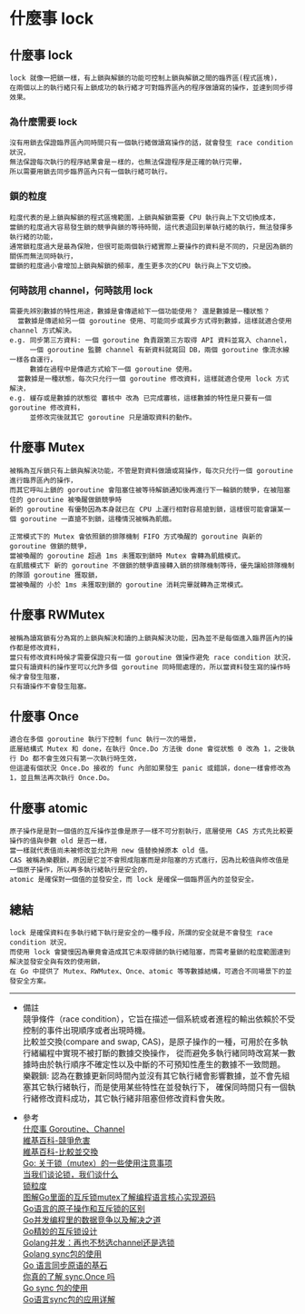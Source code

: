 # 什麼事 lock

## 什麼事 lock
    lock 就像一把鎖一樣，有上鎖與解鎖的功能可控制上鎖與解鎖之間的臨界區(程式區塊)，
    在兩個以上的執行緒只有上鎖成功的執行緒才可對臨界區內的程序做讀寫的操作，並達到同步得效果。

### 為什麼需要 lock
    沒有用鎖去保證臨界區內同時間只有一個執行緒做讀寫操作的話，就會發生 race condition 狀況，
    無法保證每次執行的程序結果會是ㄧ樣的，也無法保證程序是正確的執行完畢，
    所以需要用鎖去同步臨界區內只有一個執行緒可執行。

### 鎖的粒度
    粒度代表的是上鎖與解鎖的程式區塊範圍，上鎖與解鎖需要 CPU 執行與上下文切換成本，
    當鎖的粒度過大容易發生鎖的競爭與鎖的等待時間，這代表退回到單執行緒的執行，無法發揮多執行緒的功能，
    通常鎖粒度過大是最為保險，但很可能兩個執行緒實際上要操作的資料是不同的，只是因為鎖的關係而無法同時執行，
    當鎖的粒度過小會增加上鎖與解鎖的頻率，產生更多次的CPU 執行與上下文切換。

### 何時該用 channel，何時該用 lock
    需要先辨別數據的特性用途，數據是會傳遞給下一個功能使用？ 還是數據是一種狀態？
      當數據是傳遞給另一個 goroutine 使用、可能同步或異步方式得到數據，這樣就適合使用 channel 方式解決。 
    e.g. 同步第三方資料: 一個 goroutine 負責跟第三方取得 API 資料並寫入 channel，
         一個 goroutine 監聽 channel 有新資料就寫回 DB，兩個 goroutine 像流水線一樣各自運行，
         數據在過程中是傳遞方式給下一個 goroutine 使用。
      當數據是一種狀態，每次只允行一個 goroutine 修改資料，這樣就適合使用 lock 方式解決，
    e.g. 緩存或是數據的狀態從 審核中 改為 已完成審核，這樣數據的特性是只要有一個 goroutine 修改資料，
         並修改完後就其它 goroutine 只是讀取資料的動作。

## 什麼事 Mutex
    被稱為互斥鎖只有上鎖與解決功能，不管是對資料做讀或寫操作，每次只允行一個 goroutine 進行臨界區內的操作，
    而其它呼叫上鎖的 goroutine 會阻塞住被等待解鎖通知後再進行下一輪鎖的競爭，在被阻塞住的 goroutine 被喚醒做鎖競爭時
    新的 goroutine 有優勢因為本身就已在 CPU 上運行相對容易搶到鎖，這樣很可能會讓某一個 goroutine 一直搶不到鎖，這種情況被稱為飢餓。

    正常模式下的 Mutex 會依照鎖的排隊機制 FIFO 方式喚醒的 goroutine 與新的 goroutine 做鎖的競爭，
    當被喚醒的 goroutine 超過 1ms 未獲取到鎖時 Mutex 會轉為飢餓模式。
    在飢餓模式下 新的 goroutine 不做鎖的競爭直接轉入鎖的排隊機制等待，優先讓給排隊機制的隊頭 goroutine 獲取鎖，
    當被喚醒的 小於 1ms 未獲取到鎖的 goroutine 消耗完畢就轉為正常模式。

## 什麼事 RWMutex
    被稱為讀寫鎖有分為寫的上鎖與解決和讀的上鎖與解決功能，因為並不是每個進入臨界區內的操作都是修改資料，
    當只有修改資料時候才需要保證只有一個 goroutine 做操作避免 race condition 狀況，
    當只有讀資料的操作室可以允許多個 goroutine 同時間處理的，所以當資料發生寫的操作時候才會發生阻塞，
    只有讀操作不會發生阻塞。

## 什麼事 Once
    適合在多個 goroutine 執行下控制 func 執行一次的場景，
    底層結構式 Mutex 和 done，在執行 Once.Do 方法後 done 會從狀態 0 改為 1，之後執行 Do 都不會生效只有第一次執行時生效，
    但這邊有個狀況 Once.Do 接收的 func 內部如果發生 panic 或錯誤，done一樣會修改為 1，並且無法再次執行 Once.Do。

## 什麼事 atomic
    原子操作是是對一個值的互斥操作並像是原子一樣不可分割執行，底層使用 CAS 方式先比較要操作的值與參數 old 是否一樣，
    當一樣就代表值尚未被修改並允許用 new 值替換掉原本 old 值。
    CAS 被稱為樂觀鎖，原因是它並不會照成阻塞而是非阻塞的方式進行，因為比較值與修改值是一個原子操作，所以再多執行緒執行是安全的，
    atomic 是確保對一個值的並發安全，而 lock 是確保一個臨界區內的並發安全。

## 總結
    lock 是確保資料在多執行緒下執行是安全的一種手段，所謂的安全就是不會發生 race condition 狀況，
    而使用 lock 會變慢因為畢竟會造成其它未取得鎖的執行緒阻塞，而需考量鎖的粒度範圍達到解決並發安全與有效的使用鎖，
    在 Go 中提供了 Mutex、RWMutex、Once、atomic 等等數據結構，可適合不同場景下的並發安全方案。

---
- 備註
  <br/>
  競爭條件（race condition），它旨在描述一個系統或者進程的輸出依賴於不受控制的事件出現順序或者出現時機。
  <br/>
  比較並交換(compare and swap, CAS)，是原子操作的一種，可用於在多執行緒編程中實現不被打斷的數據交換操作，
    從而避免多執行緒同時改寫某一數據時由於執行順序不確定性以及中斷的不可預知性產生的數據不一致問題。
  <br/>
  樂觀鎖: 認為在數據更新同時間內並沒有其它執行緒會影響數據，並不會先組塞其它執行緒執行，而是使用某些特性在並發執行下，
    確保同時間只有一個執行緒修改資料成功，其它執行緒非阻塞但修改資料會失敗。
  
- 參考
  <br/>
  [什麼事 Goroutine、Channel](https://github.com/ql31j45k3/blog/blob/master/What%20is%20it/Golang/%E4%BB%80%E9%BA%BC%E4%BA%8B%20Goroutine%E3%80%81Channel.md)
  <br/>
  [維基百科-競爭危害](https://zh.wikipedia.org/wiki/%E7%AB%B6%E7%88%AD%E5%8D%B1%E5%AE%B3)
  <br/>
  [維基百科-比較並交換](https://zh.wikipedia.org/wiki/%E6%AF%94%E8%BE%83%E5%B9%B6%E4%BA%A4%E6%8D%A2)
  <br/>
  [Go: 关于锁（mutex）的一些使用注意事项](https://mozillazg.com/2019/04/notes-about-go-lock-mutex.html)
  <br/>
  [当我们谈论锁，我们谈什么](https://zhuanlan.zhihu.com/p/66258762)
  <br/>
  [锁粒度](https://blog.csdn.net/qq_25408423/article/details/84340432)
  <br/>
  [图解Go里面的互斥锁mutex了解编程语言核心实现源码](https://www.shuzhiduo.com/A/pRdB73ADzn/)
  <br/>
  [Go语言的原子操作和互斥锁的区别](https://segmentfault.com/a/1190000022907527)
  <br/>
  [Go并发编程里的数据竞争以及解决之道](https://mp.weixin.qq.com/s/PamOn3HGz3VHpIyGb5ZNaw)
  <br/>
  [Go精妙的互斥锁设计](https://zhuanlan.zhihu.com/p/343563412)
  <br/>
  [Golang并发：再也不愁选channel还是选锁](https://lessisbetter.site/2019/01/14/golang-channel-and-mutex/)
  <br/>
  [Golang sync包的使用](https://www.itread01.com/content/1544586482.html)
  <br/>
  [Go 语言同步原语的基石](https://jishuin.proginn.com/p/763bfbd369ce)
  <br/>
  [你真的了解 sync.Once 吗](https://zhuanlan.zhihu.com/p/270212660)
  <br/>
  [Go sync 包的使用](https://zhengyinyong.com/post/go-sync-package/)
  <br/>
  [Go语言sync包的应用详解](https://segmentfault.com/a/1190000022545889)
